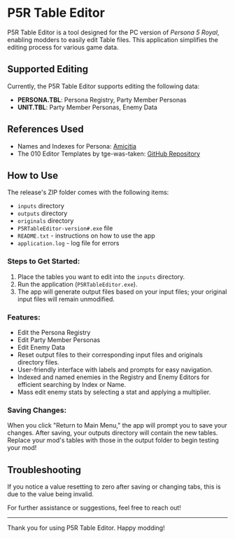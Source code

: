 # P5R Table Editor

P5R Table Editor is a tool designed for the PC version of *Persona 5 Royal*, enabling modders to easily edit Table files. This application simplifies the editing process for various game data.

## Supported Editing

Currently, the P5R Table Editor supports editing the following data:

- **PERSONA.TBL**: Persona Registry, Party Member Personas
- **UNIT.TBL**: Party Member Personas, Enemy Data

## References Used

- Names and Indexes for Persona: [Amicitia](https://amicitia.miraheze.org/wiki/Persona_5_Royal/Personas)
- The 010 Editor Templates by tge-was-taken: [GitHub Repository](https://github.com/tge-was-taken/010-Editor-Templates)

## How to Use

The release's ZIP folder comes with the following items:

- `inputs` directory
- `outputs` directory
- `originals` directory
- `P5RTableEditor-version#.exe` file
- `README.txt` - instructions on how to use the app
- `application.log` - log file for errors

### Steps to Get Started:

1. Place the tables you want to edit into the `inputs` directory.
2. Run the application (`P5RTableEditor.exe`).
3. The app will generate output files based on your input files; your original input files will remain unmodified.

### Features:

- Edit the Persona Registry
- Edit Party Member Personas
- Edit Enemy Data
- Reset output files to their corresponding input files and originals directory files.
- User-friendly interface with labels and prompts for easy navigation.
- Indexed and named enemies in the Registry and Enemy Editors for efficient searching by Index or Name.
- Mass edit enemy stats by selecting a stat and applying a multiplier.

### Saving Changes:

When you click "Return to Main Menu," the app will prompt you to save your changes. After saving, your outputs directory will contain the new tables. Replace your mod's tables with those in the output folder to begin testing your mod!

## Troubleshooting

If you notice a value resetting to zero after saving or changing tabs, this is due to the value being invalid. 

For further assistance or suggestions, feel free to reach out!

---

Thank you for using P5R Table Editor. Happy modding!
